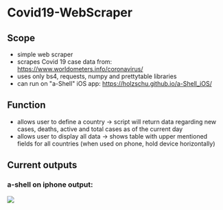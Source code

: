 # Covid19-WebScraper

## Scope

- simple web scraper
- scrapes Covid 19 case data from: https://www.worldometers.info/coronavirus/
- uses only bs4, requests, numpy and prettytable libraries
- can run on "a-Shell" iOS app: https://holzschu.github.io/a-Shell_iOS/

## Function
- allows user to define a country 
-> script will return data regarding new cases, deaths, active and total cases as of the current day
- allows user to display all data
-> shows table with upper mentioned fields for all countries (when used on phone, hold device horizontally)

## Current outputs

### a-shell on iphone output:

![](resources/demo.gif)
